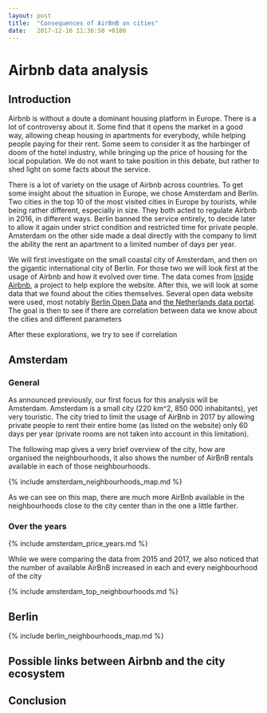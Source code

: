 ```yaml
---
layout: post
title:  "Consequences of AirBnB on cities"
date:   2017-12-16 11:36:50 +0100
---
```


# Airbnb data analysis
## Introduction
Airbnb is without a doute a dominant housing platform in Europe. There is a lot of controversy about it. Some find that it opens the market in a good way, allowing cheap housing in apartments for everybody, while helping people paying for their rent. Some seem to consider it as the harbinger of doom of the hotel industry, while bringing up the price of housing for the local population. We do not want to take position in this debate, but rather to shed light on some facts about the service.

There is a lot of variety on the usage of Airbnb across countries. To get some insight about the situation in Europe, we chose Amsterdam and Berlin. Two cities in the top 10 of the most visited cities in Europe by tourists, while being rather different, especially in size. They both acted to regulate Airbnb in 2016, in different ways. Berlin banned the service entirely, to decide later to allow it again under strict condition and restricted time for private people. Amsterdam on the other side made a deal directly with the company to limit the ability the rent an apartment to a limited number of days per year.

We will first investigate on the small coastal city of Amsterdam, and then on the gigantic international city of Berlin. For those two we will look first at the usage of Airbnb and how it evolved over time. The data comes from [Inside Airbnb](http://insideairbnb.com), a project to help explore the website. After this, we will look at some data that we found about the cities themselves. Several open data website were used, most notably [Berlin Open Data](https://daten.berlin.de/) and [the Netherlands data portal](https://data.overheid.nl/). The goal is then to see if there are correlation between data we know about the cities and different parameters

After these explorations, we try to see if correlation

## Amsterdam

### General
As announced previously, our first focus for this analysis will be Amsterdam. Amsterdam is a small city (220 km^2, 850 000 inhabitants), yet very touristic.
The city tried to limit the usage of AirBnb in 2017 by allowing private people to rent their entire home (as listed on the website) only 60 days per year (private rooms are not taken into account in this limitation).

The following map gives a very brief overview of the city, how are organised the neighbourhoods, it also shows the number of AirBnB rentals available in each of those neighbourhoods. 

{% include amsterdam_neighbourhoods_map.md %}

As we can see on this map, there are much more AirBnb available in the neighbourhoods close to the city center than in the one a little farther.

### Over the years

{% include amsterdam_price_years.md %}

While we were comparing the data from 2015 and 2017, we also noticed that the number of available AirBnB increased in each and every neighbourhood of the city

{% include amsterdam_top_neighbourhoods.md %}

## Berlin

{% include berlin_neighbourhoods_map.md %}

## Possible links between Airbnb and the city ecosystem
## Conclusion